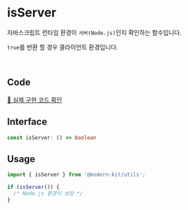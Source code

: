# isServer

자바스크립트 런타임 환경이 `서버(Node.js)`인지 확인하는 함수입니다.

`true`를 반환 할 경우 클라이언트 환경입니다.

<br />

## Code
[🔗 실제 구현 코드 확인](https://github.com/modern-agile-team/modern-kit/blob/main/packages/utils/src/device/isServer/index.ts)

## Interface
```ts title="typescript"
const isServer: () => boolean
```

## Usage
```ts title="typescript"
import { isServer } from '@modern-kit/utils';

if (isServer()) {
  /* Node.js 환경이 보장 */
}
```
